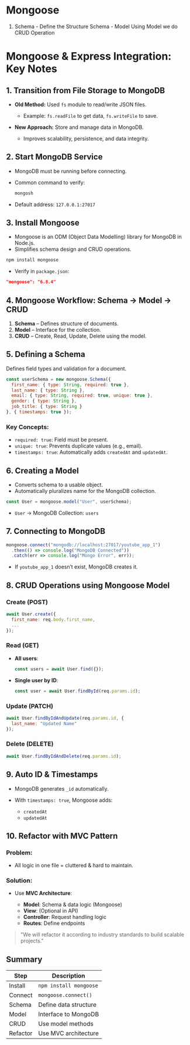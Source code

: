 # Mongoose

1. Schema - Define the Structure
    Schema - Model
    Using Model we do CRUD Operation


# Mongoose & Express Integration: Key Notes

## 1. Transition from File Storage to MongoDB

* **Old Method:** Used `fs` module to read/write JSON files.

  * Example: `fs.readFile` to get data, `fs.writeFile` to save.
* **New Approach:** Store and manage data in MongoDB.

  * Improves scalability, persistence, and data integrity.

## 2. Start MongoDB Service

* MongoDB must be running before connecting.
* Common command to verify:

  ```bash
  mongosh
  ```
* Default address:
  `127.0.0.1:27017`

## 3. Install Mongoose

* Mongoose is an ODM (Object Data Modelling) library for MongoDB in Node.js.
* Simplifies schema design and CRUD operations.

```bash
npm install mongoose
```

* Verify in `package.json`:

```json
"mongoose": "6.8.4"
```

## 4. Mongoose Workflow: Schema → Model → CRUD

1. **Schema** – Defines structure of documents.
2. **Model** – Interface for the collection.
3. **CRUD** – Create, Read, Update, Delete using the model.

## 5. Defining a Schema

Defines field types and validation for a document.

```js
const userSchema = new mongoose.Schema({
  first_name: { type: String, required: true },
  last_name: { type: String },
  email: { type: String, required: true, unique: true },
  gender: { type: String },
  job_title: { type: String }
}, { timestamps: true });
```

### Key Concepts:

* `required: true`: Field must be present.
* `unique: true`: Prevents duplicate values (e.g., email).
* `timestamps: true`: Automatically adds `createdAt` and `updatedAt`.

## 6. Creating a Model

* Converts schema to a usable object.
* Automatically pluralizes name for the MongoDB collection.

```js
const User = mongoose.model("User", userSchema);
```

* `User` → MongoDB Collection: `users`

## 7. Connecting to MongoDB

```js
mongoose.connect("mongodb://localhost:27017/youtube_app_1")
  .then(() => console.log("MongoDB Connected"))
  .catch(err => console.log("Mongo Error", err));
```

* If `youtube_app_1` doesn’t exist, MongoDB creates it.

## 8. CRUD Operations using Mongoose Model

### Create (POST)

```js
await User.create({
  first_name: req.body.first_name,
  ...
});
```

### Read (GET)

* **All users**:

  ```js
  const users = await User.find({});
  ```
* **Single user by ID**:

  ```js
  const user = await User.findById(req.params.id);
  ```

### Update (PATCH)

```js
await User.findByIdAndUpdate(req.params.id, {
  last_name: "Updated Name"
});
```

### Delete (DELETE)

```js
await User.findByIdAndDelete(req.params.id);
```

## 9. Auto ID & Timestamps

* MongoDB generates `_id` automatically.
* With `timestamps: true`, Mongoose adds:

  * `createdAt`
  * `updatedAt`

## 10. Refactor with MVC Pattern

### Problem:

* All logic in one file = cluttered & hard to maintain.

### Solution:

* Use **MVC Architecture**:

  * **Model**: Schema & data logic (Mongoose)
  * **View**: (Optional in API)
  * **Controller**: Request handling logic
  * **Routes**: Define endpoints

> "We will refactor it according to industry standards to build scalable projects."

## Summary

| Step     | Description            |
| -------- | ---------------------- |
| Install  | `npm install mongoose` |
| Connect  | `mongoose.connect()`   |
| Schema   | Define data structure  |
| Model    | Interface to MongoDB   |
| CRUD     | Use model methods      |
| Refactor | Use MVC architecture   |
